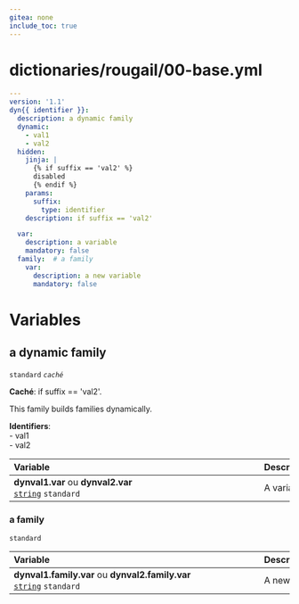 ```yaml
---
gitea: none
include_toc: true
---
```

# dictionaries/rougail/00-base.yml

```yaml
---
version: '1.1'
dyn{{ identifier }}:
  description: a dynamic family
  dynamic:
    - val1
    - val2
  hidden:
    jinja: |
      {% if suffix == 'val2' %}
      disabled
      {% endif %}
    params:
      suffix:
        type: identifier
    description: if suffix == 'val2'

  var:
    description: a variable
    mandatory: false
  family:  # a family
    var:
      description: a new variable
      mandatory: false
```
# Variables

## a dynamic family

`standard` _`caché`_

**Caché**: if suffix == 'val2'.


This family builds families dynamically.

**Identifiers**: <br/>- val1<br/>- val2

| Variable&nbsp;&nbsp;&nbsp;&nbsp;&nbsp;&nbsp;&nbsp;&nbsp;&nbsp;&nbsp;&nbsp;&nbsp;&nbsp;&nbsp;&nbsp;&nbsp;&nbsp;&nbsp;&nbsp;&nbsp;&nbsp;&nbsp;&nbsp;&nbsp;&nbsp;&nbsp;&nbsp;&nbsp;&nbsp;&nbsp;&nbsp;&nbsp;&nbsp;&nbsp;&nbsp;&nbsp;&nbsp;&nbsp;&nbsp;&nbsp;&nbsp;&nbsp;&nbsp;&nbsp;&nbsp;&nbsp;&nbsp;&nbsp;&nbsp;&nbsp;&nbsp;&nbsp;&nbsp;&nbsp;&nbsp;&nbsp;&nbsp;&nbsp;&nbsp;&nbsp;&nbsp;&nbsp;&nbsp;&nbsp;&nbsp;&nbsp;&nbsp;&nbsp;&nbsp;&nbsp;&nbsp;&nbsp;&nbsp;&nbsp;&nbsp;&nbsp;&nbsp;&nbsp;&nbsp;&nbsp;&nbsp;&nbsp;&nbsp;&nbsp;&nbsp;&nbsp;   | Description&nbsp;&nbsp;&nbsp;&nbsp;&nbsp;&nbsp;&nbsp;&nbsp;&nbsp;&nbsp;&nbsp;&nbsp;&nbsp;&nbsp;&nbsp;&nbsp;&nbsp;&nbsp;&nbsp;&nbsp;&nbsp;&nbsp;&nbsp;&nbsp;&nbsp;&nbsp;&nbsp;&nbsp;&nbsp;&nbsp;&nbsp;&nbsp;&nbsp;&nbsp;&nbsp;&nbsp;&nbsp;&nbsp;&nbsp;&nbsp;&nbsp;&nbsp;&nbsp;&nbsp;&nbsp;&nbsp;&nbsp;&nbsp;&nbsp;&nbsp;&nbsp;&nbsp;&nbsp;&nbsp;&nbsp;&nbsp;&nbsp;&nbsp;&nbsp;&nbsp;&nbsp;&nbsp;&nbsp;&nbsp;&nbsp;&nbsp;&nbsp;&nbsp;&nbsp;&nbsp;&nbsp;&nbsp;&nbsp;&nbsp;&nbsp;&nbsp;&nbsp;&nbsp;&nbsp;&nbsp;&nbsp;&nbsp;&nbsp;   |
|------------------------------------------------------------------------------------------------------------------------------------------------------------------------------------------------------------------------------------------------------------------------------------------------------------------------------------------------------------------------------------------------------------------------------------------------------------------------------------------------------------------------------------------------|---------------------------------------------------------------------------------------------------------------------------------------------------------------------------------------------------------------------------------------------------------------------------------------------------------------------------------------------------------------------------------------------------------------------------------------------------------------------------------------------------------------------------------|
| **dynval1.var** ou **dynval2.var**<br/>[`string`](https://rougail.readthedocs.io/en/latest/variable.html#variables-types) `standard`                                                                                                                                                                                                                                                                                                                                                                                                           | A variable.                                                                                                                                                                                                                                                                                                                                                                                                                                                                                                                     |

### a family

`standard`

| Variable&nbsp;&nbsp;&nbsp;&nbsp;&nbsp;&nbsp;&nbsp;&nbsp;&nbsp;&nbsp;&nbsp;&nbsp;&nbsp;&nbsp;&nbsp;&nbsp;&nbsp;&nbsp;&nbsp;&nbsp;&nbsp;&nbsp;&nbsp;&nbsp;&nbsp;&nbsp;&nbsp;&nbsp;&nbsp;&nbsp;&nbsp;&nbsp;&nbsp;&nbsp;&nbsp;&nbsp;&nbsp;&nbsp;&nbsp;&nbsp;&nbsp;&nbsp;&nbsp;&nbsp;&nbsp;&nbsp;&nbsp;&nbsp;&nbsp;&nbsp;&nbsp;&nbsp;&nbsp;&nbsp;&nbsp;&nbsp;&nbsp;&nbsp;&nbsp;&nbsp;&nbsp;&nbsp;&nbsp;&nbsp;&nbsp;&nbsp;&nbsp;&nbsp;&nbsp;&nbsp;&nbsp;&nbsp;&nbsp;&nbsp;&nbsp;&nbsp;&nbsp;&nbsp;&nbsp;&nbsp;&nbsp;&nbsp;&nbsp;&nbsp;&nbsp;&nbsp;   | Description&nbsp;&nbsp;&nbsp;&nbsp;&nbsp;&nbsp;&nbsp;&nbsp;&nbsp;&nbsp;&nbsp;&nbsp;&nbsp;&nbsp;&nbsp;&nbsp;&nbsp;&nbsp;&nbsp;&nbsp;&nbsp;&nbsp;&nbsp;&nbsp;&nbsp;&nbsp;&nbsp;&nbsp;&nbsp;&nbsp;&nbsp;&nbsp;&nbsp;&nbsp;&nbsp;&nbsp;&nbsp;&nbsp;&nbsp;&nbsp;&nbsp;&nbsp;&nbsp;&nbsp;&nbsp;&nbsp;&nbsp;&nbsp;&nbsp;&nbsp;&nbsp;&nbsp;&nbsp;&nbsp;&nbsp;&nbsp;&nbsp;&nbsp;&nbsp;&nbsp;&nbsp;&nbsp;&nbsp;&nbsp;&nbsp;&nbsp;&nbsp;&nbsp;&nbsp;&nbsp;&nbsp;&nbsp;&nbsp;&nbsp;&nbsp;&nbsp;&nbsp;&nbsp;&nbsp;&nbsp;&nbsp;&nbsp;&nbsp;   |
|------------------------------------------------------------------------------------------------------------------------------------------------------------------------------------------------------------------------------------------------------------------------------------------------------------------------------------------------------------------------------------------------------------------------------------------------------------------------------------------------------------------------------------------------|---------------------------------------------------------------------------------------------------------------------------------------------------------------------------------------------------------------------------------------------------------------------------------------------------------------------------------------------------------------------------------------------------------------------------------------------------------------------------------------------------------------------------------|
| **dynval1.family.var** ou **dynval2.family.var**<br/>[`string`](https://rougail.readthedocs.io/en/latest/variable.html#variables-types) `standard`                                                                                                                                                                                                                                                                                                                                                                                             | A new variable.                                                                                                                                                                                                                                                                                                                                                                                                                                                                                                                 |


